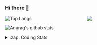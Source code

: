 ### Hi there 👋

<!--
**tao8687/tao8687** is a ✨ _special_ ✨ repository because its `README.md` (this file) appears on your GitHub profile.

Here are some ideas to get you started:

- 🔭 I’m currently working on ...
- 🌱 I’m currently learning ...
- 👯 I’m looking to collaborate on ...
- 🤔 I’m looking for help with ...
- 💬 Ask me about ...
- 📫 How to reach me: ...
- 😄 Pronouns: ...
- ⚡ Fun fact: ...
-->

<img align='right' src="https://media.giphy.com/media/M9gbBd9nbDrOTu1Mqx/giphy.gif" width="240">

  
![Top Langs](https://github-readme-stats.vercel.app/api/top-langs/?username=tao8687&layout=compact&title_color=23238E&text_color=A67D3D)

![Anurag's github stats](https://github-readme-stats.vercel.app/api?username=tao8687&show_icons=true&&text_color=A67D3D&title_color=23238E&show_icons=false&count_private=true&hide=stars)

<details>
  <summary>:zap: Coding Stats</summary>
  <br>
    
<!--START_SECTION:waka-->
![Code Time](http://img.shields.io/badge/Code%20Time-2%2C007%20hrs%2048%20mins-blue)

![Profile Views](http://img.shields.io/badge/Profile%20Views-1-blue)

**🐱 My GitHub Data** 

> 📦 1.5 MB Used in GitHub's Storage 
 > 
> 🏆 145 Contributions in the Year 2025
 > 
> 🚫 Not Opted to Hire
 > 
> 📜 63 Public Repositories 
 > 
> 🔑 24 Private Repositories 
 > 
**I'm an Early 🐤** 

```text
🌞 Morning                1747 commits        ██████████████████████░░░   89.13 % 
🌆 Daytime                90 commits          █░░░░░░░░░░░░░░░░░░░░░░░░   04.59 % 
🌃 Evening                119 commits         ██░░░░░░░░░░░░░░░░░░░░░░░   06.07 % 
🌙 Night                  4 commits           ░░░░░░░░░░░░░░░░░░░░░░░░░   00.20 % 
```
📅 **I'm Most Productive on Wednesday** 

```text
Monday                   281 commits         ████░░░░░░░░░░░░░░░░░░░░░   14.34 % 
Tuesday                  267 commits         ███░░░░░░░░░░░░░░░░░░░░░░   13.62 % 
Wednesday                338 commits         ████░░░░░░░░░░░░░░░░░░░░░   17.24 % 
Thursday                 262 commits         ███░░░░░░░░░░░░░░░░░░░░░░   13.37 % 
Friday                   278 commits         ████░░░░░░░░░░░░░░░░░░░░░   14.18 % 
Saturday                 272 commits         ███░░░░░░░░░░░░░░░░░░░░░░   13.88 % 
Sunday                   262 commits         ███░░░░░░░░░░░░░░░░░░░░░░   13.37 % 
```


📊 **This Week I Spent My Time On** 

```text
🕑︎ Time Zone: Asia/Shanghai

💬 Programming Languages: 
C                        1 hr 28 mins        ████████████░░░░░░░░░░░░░   49.38 % 
CMake                    37 mins             █████░░░░░░░░░░░░░░░░░░░░   20.72 % 
Makefile                 21 mins             ███░░░░░░░░░░░░░░░░░░░░░░   11.80 % 
SSH Config               12 mins             ██░░░░░░░░░░░░░░░░░░░░░░░   06.97 % 
Linker Script            8 mins              █░░░░░░░░░░░░░░░░░░░░░░░░   04.99 % 

🔥 Editors: 
Cursor                   2 hrs 3 mins        █████████████████░░░░░░░░   68.98 % 
VS Code                  55 mins             ████████░░░░░░░░░░░░░░░░░   31.02 % 

🐱‍💻 Projects: 
VSX_C0                   2 hrs 1 min         █████████████████░░░░░░░░   67.96 % 
BGC32                    26 mins             ████░░░░░░░░░░░░░░░░░░░░░   14.64 % 
OpenCTR_H60V32_R20_1024_V15 mins             ██░░░░░░░░░░░░░░░░░░░░░░░   08.52 % 
Unknown Project          12 mins             ██░░░░░░░░░░░░░░░░░░░░░░░   06.97 % 
src                      2 mins              ░░░░░░░░░░░░░░░░░░░░░░░░░   01.43 % 

💻 Operating System: 
Linux                    2 hrs 58 mins       █████████████████████████   100.00 % 
```

**I Mostly Code in C++** 

```text
C++                      11 repos            ████████░░░░░░░░░░░░░░░░░   33.33 % 
Python                   8 repos             ██████░░░░░░░░░░░░░░░░░░░   24.24 % 
JavaScript               2 repos             ██░░░░░░░░░░░░░░░░░░░░░░░   06.06 % 
Batchfile                1 repo              █░░░░░░░░░░░░░░░░░░░░░░░░   03.03 % 
HTML                     1 repo              █░░░░░░░░░░░░░░░░░░░░░░░░   03.03 % 
```



**Timeline**

![Lines of Code chart](https://raw.githubusercontent.com/tao8687/tao8687/master/assets/bar_graph.png)


 Last Updated on 24/05/2025 01:50:43 UTC
<!--END_SECTION:waka-->
</details>
